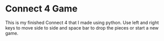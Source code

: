 # Connect 4 Game
This is my finished Connect 4 that I made using python.
Use left and right keys to move side to side and space bar to drop the pieces or start a new game.
